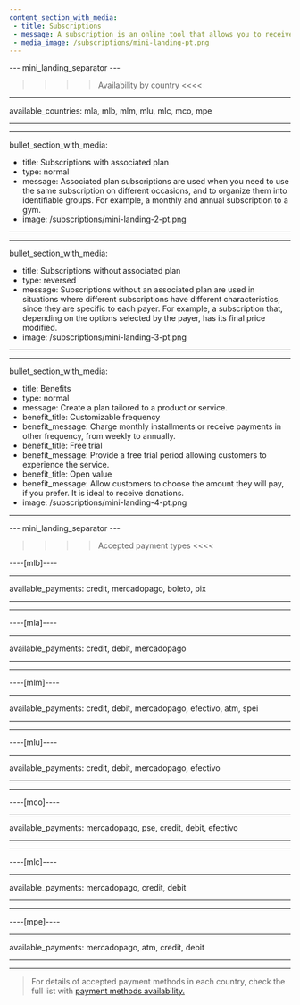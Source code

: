 ```yaml
---
content_section_with_media: 
 - title: Subscriptions
 - message: A subscription is an online tool that allows you to receive payments automatically and on a recurring basis. By integrating subscriptions, the customer will be able to subscribe to products and/or services with recurring billing according to the period and means of payment selected at the time of purchase.
 - media_image: /subscriptions/mini-landing-pt.png
---
```


--- mini_landing_separator ---

>>>> Availability by country <<<<
---
available_countries: mla, mlb, mlm, mlu, mlc, mco, mpe

---

---
bullet_section_with_media: 
 - title: Subscriptions with associated plan
 - type: normal
 - message: Associated plan subscriptions are used when you need to use the same subscription on different occasions, and to organize them into identifiable groups. For example, a monthly and annual subscription to a gym.
 - image: /subscriptions/mini-landing-2-pt.png
---

---
bullet_section_with_media: 
 - title: Subscriptions without associated plan
 - type: reversed
 - message: Subscriptions without an associated plan are used in situations where different subscriptions have different characteristics, since they are specific to each payer. For example, a subscription that, depending on the options selected by the payer, has its final price modified.
 - image: /subscriptions/mini-landing-3-pt.png
---

---
bullet_section_with_media: 
 - title: Benefits
 - type: normal
 - message: Create a plan tailored to a product or service.
 - benefit_title: Customizable frequency
 - benefit_message: Charge monthly installments or receive payments in other frequency, from weekly to annually.
 - benefit_title: Free trial
 - benefit_message: Provide a free trial period allowing customers to experience the service.
 - benefit_title: Open value
 - benefit_message: Allow customers to choose the amount they will pay, if you prefer. It is ideal to receive donations.
 - image: /subscriptions/mini-landing-4-pt.png
---

--- mini_landing_separator ---

>>>> Accepted payment types <<<<

----[mlb]----

---
available_payments: credit, mercadopago, boleto, pix

---
------------

----[mla]---- 

---
available_payments: credit, debit, mercadopago

----
------------

----[mlm]---- 

---
available_payments: credit, debit, mercadopago, efectivo, atm, spei

----
------------

----[mlu]---- 

---
available_payments: credit, debit, mercadopago, efectivo

----
------------

----[mco]---- 

---
available_payments: mercadopago, pse, credit, debit, efectivo

----
------------

----[mlc]---- 

---
available_payments: mercadopago, credit, debit

----
------------

----[mpe]---- 

---
available_payments: mercadopago, atm, credit, debit

----
------------
> For details of accepted payment methods in each country, check the full list with [payment methods availability.](/developers/en/docs/sales-processing/payment-methods)